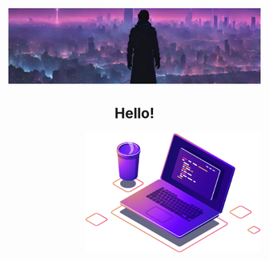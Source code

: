 <div class='background-container'>
    <img src="https://github.com/Hadryanpaulo/Hadryanpaulo/blob/6dc5391e9a5e99fdad3608bb932f5a712eebe828/Imagem%20de%20Capa%20para%20Artigo%20do%20LinkedIn%20Simples%20Moderno%20Cita%C3%A7%C3%A3o%20Motivacional%20Amarelo%20Neon%20e%20Preto%20(2).png" class="typing-animation" alt="">
    <h1 align="center">Hello!</h1>
    <img align="right" src="https://github.com/Rubenscode/Rubenscode/blob/main/img/computer.png" width="350"/>
</div>

<!---
Hadryanpaulo/Hadryanpaulo is a ✨ special ✨ repository because its `README.md` (this file) appears on your GitHub profile.
You can click the Preview link to take a look at your changes.
--->
